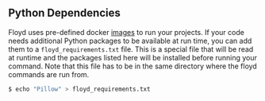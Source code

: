 ## Python Dependencies

Floyd uses pre-defined docker [images](environments.md) to run your projects.
If your code needs additional Python packages to be available at run time, you 
can add them to a `floyd_requirements.txt` file. This is a special file that 
will be read at runtime and the packages listed here will be installed before 
running your command. Note that this file has to be in the same directory where
the floyd commands are run from.

```bash
$ echo "Pillow" > floyd_requirements.txt
```
